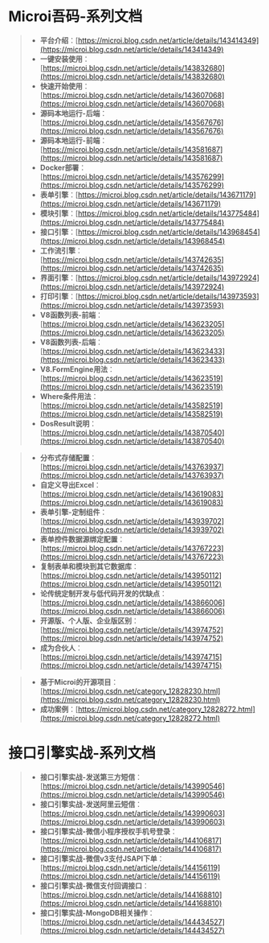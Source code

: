 # Microi吾码-系列文档
>* **平台介绍**：[https://microi.blog.csdn.net/article/details/143414349](https://microi.blog.csdn.net/article/details/143414349)
>* **一键安装使用**：[https://microi.blog.csdn.net/article/details/143832680](https://microi.blog.csdn.net/article/details/143832680)
>* **快速开始使用**：[https://microi.blog.csdn.net/article/details/143607068](https://microi.blog.csdn.net/article/details/143607068)
>* **源码本地运行-后端**：[https://microi.blog.csdn.net/article/details/143567676](https://microi.blog.csdn.net/article/details/143567676)
>* **源码本地运行-前端**：[https://microi.blog.csdn.net/article/details/143581687](https://microi.blog.csdn.net/article/details/143581687)
>* **Docker部署**：[https://microi.blog.csdn.net/article/details/143576299](https://microi.blog.csdn.net/article/details/143576299)
>* **表单引擎**：[https://microi.blog.csdn.net/article/details/143671179](https://microi.blog.csdn.net/article/details/143671179)
>* **模块引擎**：[https://microi.blog.csdn.net/article/details/143775484](https://microi.blog.csdn.net/article/details/143775484)
>* **接口引擎**：[https://microi.blog.csdn.net/article/details/143968454](https://microi.blog.csdn.net/article/details/143968454)
>* **工作流引擎**：[https://microi.blog.csdn.net/article/details/143742635](https://microi.blog.csdn.net/article/details/143742635)
>* **界面引擎**：[https://microi.blog.csdn.net/article/details/143972924](https://microi.blog.csdn.net/article/details/143972924)
>* **打印引擎**：[https://microi.blog.csdn.net/article/details/143973593](https://microi.blog.csdn.net/article/details/143973593)
>* **V8函数列表-前端**：[https://microi.blog.csdn.net/article/details/143623205](https://microi.blog.csdn.net/article/details/143623205)
>* **V8函数列表-后端**：[https://microi.blog.csdn.net/article/details/143623433](https://microi.blog.csdn.net/article/details/143623433)
>* **V8.FormEngine用法**：[https://microi.blog.csdn.net/article/details/143623519](https://microi.blog.csdn.net/article/details/143623519)
>* **Where条件用法**：[https://microi.blog.csdn.net/article/details/143582519](https://microi.blog.csdn.net/article/details/143582519)
>* **DosResult说明**：[https://microi.blog.csdn.net/article/details/143870540](https://microi.blog.csdn.net/article/details/143870540)

>* **分布式存储配置**：[https://microi.blog.csdn.net/article/details/143763937](https://microi.blog.csdn.net/article/details/143763937)
>* **自定义导出Excel**：[https://microi.blog.csdn.net/article/details/143619083](https://microi.blog.csdn.net/article/details/143619083)
>* **表单引擎-定制组件**：[https://microi.blog.csdn.net/article/details/143939702](https://microi.blog.csdn.net/article/details/143939702)
>* **表单控件数据源绑定配置**：[https://microi.blog.csdn.net/article/details/143767223](https://microi.blog.csdn.net/article/details/143767223)
>* **复制表单和模块到其它数据库**：[https://microi.blog.csdn.net/article/details/143950112](https://microi.blog.csdn.net/article/details/143950112)
>* **论传统定制开发与低代码开发的优缺点**：[https://microi.blog.csdn.net/article/details/143866006](https://microi.blog.csdn.net/article/details/143866006)
>* **开源版、个人版、企业版区别**：[https://microi.blog.csdn.net/article/details/143974752](https://microi.blog.csdn.net/article/details/143974752)
>* **成为合伙人**：[https://microi.blog.csdn.net/article/details/143974715](https://microi.blog.csdn.net/article/details/143974715)

>* **基于Microi的开源项目**：[https://microi.blog.csdn.net/category_12828230.html](https://microi.blog.csdn.net/category_12828230.html)
>* **成功案例**：[https://microi.blog.csdn.net/category_12828272.html](https://microi.blog.csdn.net/category_12828272.html)

# 接口引擎实战-系列文档
>* **接口引擎实战-发送第三方短信**：[https://microi.blog.csdn.net/article/details/143990546](https://microi.blog.csdn.net/article/details/143990546)
>* **接口引擎实战-发送阿里云短信**：[https://microi.blog.csdn.net/article/details/143990603](https://microi.blog.csdn.net/article/details/143990603)
>* **接口引擎实战-微信小程序授权手机号登录**：[https://microi.blog.csdn.net/article/details/144106817](https://microi.blog.csdn.net/article/details/144106817)
>* **接口引擎实战-微信v3支付JSAPI下单**：[https://microi.blog.csdn.net/article/details/144156119](https://microi.blog.csdn.net/article/details/144156119)
>* **接口引擎实战-微信支付回调接口**：[https://microi.blog.csdn.net/article/details/144168810](https://microi.blog.csdn.net/article/details/144168810)
>* **接口引擎实战-MongoDB相关操作**：[https://microi.blog.csdn.net/article/details/144434527](https://microi.blog.csdn.net/article/details/144434527)